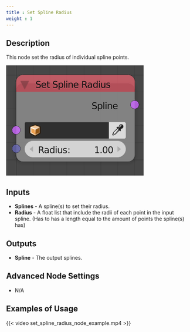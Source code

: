 ```yaml
---
title : Set Spline Radius
weight : 1
---
```


## Description

This node set the radius of individual spline points.

![image](set_spline_radius_node.png)

## Inputs

  - **Splines** - A spline(s) to set their radius.
  - **Radius** - A float list that include the radii of each point in
    the input spline. (Has to has a length equal to the amount of points
    the spline(s) has)

## Outputs

  - **Spline** - The output splines.

## Advanced Node Settings

  - N/A

## Examples of Usage

{{< video set_spline_radius_node_example.mp4 >}}

